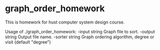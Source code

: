 # graph_order_homework
This is homework for hust computer system design course.

Usage of ./graph_order_homework:
  -input string
        Graph file to sort.
  -output string
        Output file name.
  -sorter string
        Graph ordering algorithm, degree or visit (default "degree")
